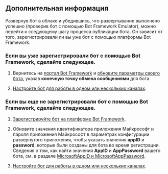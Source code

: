 ## <a name="next-steps"></a>Дополнительная информация
Развернув бот в облаке и убедившись, что развертывание выполнено успешно (проверив бот с помощью Bot Framework Emulator), можно перейти к следующему шагу процесса публикации бота. Он зависит от того, зарегистрировали ли вы уже бот с помощью платформы Bot Framework.

### <a name="if-you-have-already-registered-your-bot-with-the-bot-framework"></a>Если вы уже зарегистрировали бот с помощью Bot Framework, сделайте следующее.

1. Вернитесь на <a href="https://dev.botframework.com" target="_blank">портал Bot Framework</a> и [обновите параметры своего бота](~/bot-service-manage-settings.md), указав **конечную точку обмена сообщениями** для бота.

2. [Настройте бот для работы в одном или нескольких каналах](~/bot-service-manage-channels.md).

### <a name="if-you-have-not-yet-registered-your-bot-with-the-bot-framework"></a>Если вы еще не зарегистрировали бот с помощью Bot Framework, сделайте следующее.

1. [Зарегистрируйте бот на платформе Bot Framework](~/bot-service-quickstart-registration.md).

2. Обновите значения идентификатора приложения Майкрософт и пароля приложения Майкрософт в параметрах конфигурации развернутого приложения, чтобы указать значения **appID** и **password**, которые были созданы для бота во время регистрации. Сведения о том, как найти значения **AppID** и **AppPassword** вашего бота, см. в разделе [MicrosoftAppID и MicrosoftAppPassword](~/bot-service-manage-overview.md#microsoftappid-and-microsoftapppassword).

3. [Настройте бот для работы в одном или нескольких каналах](~/bot-service-manage-channels.md).